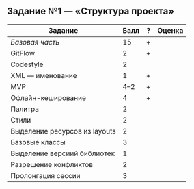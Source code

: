 ## Задание №1 — «Структура проекта»  

Задание                        |Балл | ? |Оценка
-------------------------------|-----|---|------
*Базовая часть*                |15   | + |
GitFlow                        |2    | + |
Codestyle                      |2    |   |
XML — именование               |1    | + |
MVP                            |4–2  | + |
Офлайн-кеширование             |4    | + |
Палитра                        |2    |   |
Стили                          |2    |   |
Выделение ресурсов из layouts  |2    |   |
Базовые классы                 |3    |   |
Выделение версиий библиотек    |1    |   |
Разрешение конфликтов          |2    |   |
Пролонгация сессии             |3    |   |